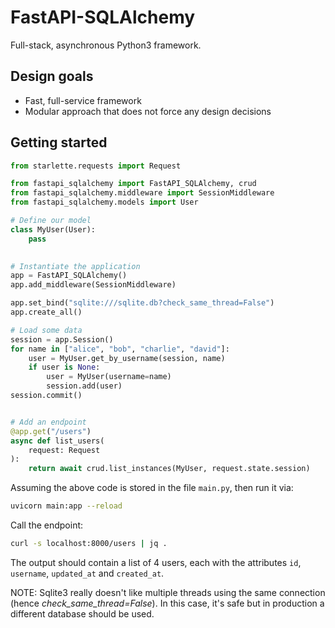 # FastAPI-SQLAlchemy
Full-stack, asynchronous Python3 framework.

## Design goals
* Fast, full-service framework
* Modular approach that does not force any design decisions

## Getting started

```python
from starlette.requests import Request

from fastapi_sqlalchemy import FastAPI_SQLAlchemy, crud
from fastapi_sqlalchemy.middleware import SessionMiddleware
from fastapi_sqlalchemy.models import User

# Define our model
class MyUser(User):
    pass
    

# Instantiate the application
app = FastAPI_SQLAlchemy()
app.add_middleware(SessionMiddleware)

app.set_bind("sqlite:///sqlite.db?check_same_thread=False")
app.create_all()

# Load some data
session = app.Session()
for name in ["alice", "bob", "charlie", "david"]:
    user = MyUser.get_by_username(session, name)
    if user is None:
        user = MyUser(username=name)
        session.add(user)
session.commit()


# Add an endpoint
@app.get("/users")
async def list_users(
    request: Request
):
    return await crud.list_instances(MyUser, request.state.session)

```

Assuming the above code is stored in the file `main.py`, then run it via:
```bash
uvicorn main:app --reload
```

Call the endpoint:
```bash
curl -s localhost:8000/users | jq .
```

The output should contain a list of 4 users,
each with the attributes `id`, `username`, `updated_at` and `created_at`.
 
 <aside class="warning">
 NOTE: Sqlite3 really doesn't like multiple threads using the same connection (hence <i>check_same_thread=False</i>).
 In this case, it's safe but in production a different database should be used.
 </aside>